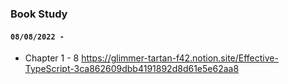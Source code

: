 ### Book Study 
#### `08/08/2022 - `

- Chapter 1 - 8 https://glimmer-tartan-f42.notion.site/Effective-TypeScript-3ca862609dbb4191892d8d61e5e62aa8
